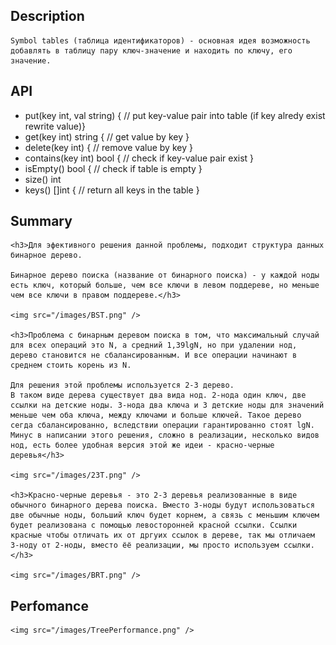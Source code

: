 
## Description 
    Symbol tables (таблица идентификаторов) - основная идея возможность добавлять в таблицу пару ключ-значение и находить по ключу, его значение.
## API
- put(key int, val string) { // put key-value pair into table (if key alredy exist rewrite value)}
- get(key int) string { // get value by key }      
- delete(key int) { // remove value by key }      
- contains(key int) bool { // check if key-value pair exist  }
- isEmpty() bool { // check if table is empty }
- size() int      
- keys() []int { // return all keys in the table }      
## Summary
    <h3>Для эфективного решения данной проблемы, подходит структура данных бинарное дерево. 
    
    Бинарное дерево поиска (название от бинарного поиска) - у каждой ноды есть ключ, который больше, чем все ключи в левом поддереве, но меньше чем все ключи в правом поддереве.</h3>

    <img src="/images/BST.png" />
    
    <h3>Проблема с бинарным деревом поиска в том, что максимальный случай для всех операций это N, а средний 1,39lgN, но при удалении нод, дерево становится не сбалансированным. И все операции начинают в среднем стоить корень из N.

    Для решения этой проблемы используется 2-3 дерево. 
    В таком виде дерева существует два вида нод. 2-нода один ключ, две ссылки на детские ноды. 3-нода два ключа и 3 детские ноды для значений меньше чем оба ключа, между ключами и больше ключей. Такое дерево сегда сбалансированно, вследствии операции гарантированно стоят lgN.
    Минус в написании этого решения, сложно в реализации, несколько видов нод, есть более удобная версия этой же идеи - красно-черные деревья</h3>
    
    <img src="/images/23T.png" />

    <h3>Красно-черные деревья - это 2-3 деревья реализованные в виде обычного бинарного дерева поиска. Вместо 3-ноды будут использоваться две обычные ноды, больший ключ будет корнем, а связь с меньшим ключем будет реализована с помощью левосторонней красной ссылки. Ссылки красные чтобы отличать их от дргуих ссылок в дереве, так мы отличаем 3-ноду от 2-ноды, вместо ёё реализации, мы просто используем ссылки.</h3> 
    
    <img src="/images/BRT.png" />
## Perfomance
    <img src="/images/TreePerformance.png" />
